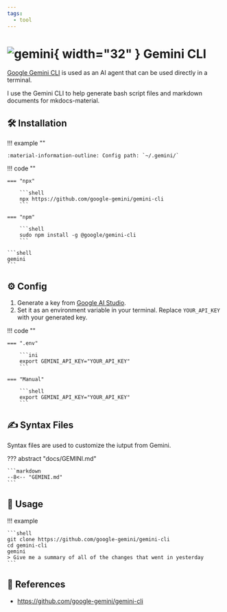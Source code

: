 ```yaml
---
tags:
  - tool
---
```

# ![gemini](https://cdn.jsdelivr.net/gh/selfhst/icons/png/google-gemini.png){ width="32" } Gemini CLI

[Google Gemini CLI][1] is used as an AI agent that can be used directly in a terminal.

I use the Gemini CLI to help generate bash script files and markdown documents for mkdocs-material.

## :hammer_and_wrench: Installation

!!! example ""
    
    :material-information-outline: Config path: `~/.gemini/`
    
!!! code ""

    === "npx"

        ```shell
        npx https://github.com/google-gemini/gemini-cli
        ```

    === "npm"
    
        ```shell
        sudo npm install -g @google/gemini-cli
        ```

    ```shell
    gemini
    ```

## :gear: Config

1. Generate a key from [Google AI Studio][2].
2. Set it as an environment variable in your terminal. Replace `YOUR_API_KEY` with your generated key.

!!! code ""

    === ".env"
  
        ```ini
        export GEMINI_API_KEY="YOUR_API_KEY"
        ```

    === "Manual"
    
        ```shell
        export GEMINI_API_KEY="YOUR_API_KEY"
        ```

## :writing_hand: Syntax Files

Syntax files are used to customize the iutput from Gemini.

??? abstract "docs/GEMINI.md"

    ```markdown
    --8<-- "GEMINI.md"
    ```
    
## :pencil: Usage

!!! example

    ```shell
    git clone https://github.com/google-gemini/gemini-cli
    cd gemini-cli
    gemini
    > Give me a summary of all of the changes that went in yesterday
    ```

## :link: References

- <https://github.com/google-gemini/gemini-cli>

[1]: <https://github.com/google-gemini/gemini-cli>
[2]: <https://aistudio.google.com/apikey>
